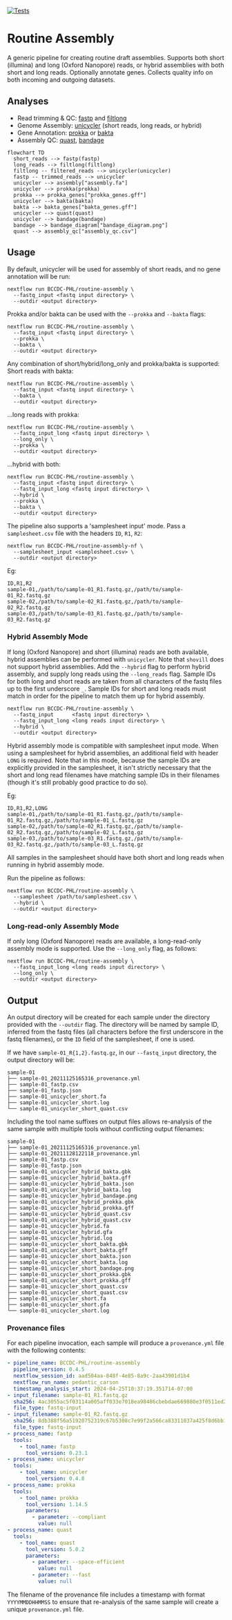 [![Tests](https://github.com/BCCDC-PHL/routine-assembly/actions/workflows/tests.yml/badge.svg)](https://github.com/BCCDC-PHL/routine-assembly/actions/workflows/tests.yml)

# Routine Assembly 
A generic pipeline for creating routine draft assemblies. Supports both short (illumina) and long (Oxford Nanopore) reads, or hybrid assemblies with both short and long reads.
Optionally annotate genes. Collects quality info on both incoming and outgoing datasets. 

## Analyses

* Read trimming & QC: [fastp](https://github.com/OpenGene/fastp) and [filtlong](https://github.com/rrwick/Filtlong)
* Genome Assembly: [unicycler](https://github.com/rrwick/Unicycler) (short reads, long reads, or hybrid)
* Gene Annotation: [prokka](https://github.com/tseemann/prokka) or [bakta](https://github.com/oschwengers/bakta)
* Assembly QC: [quast](https://github.com/ablab/quast), [bandage](https://github.com/rrwick/bandage)

```mermaid
flowchart TD
  short_reads --> fastp(fastp)
  long_reads --> filtlong(filtlong)
  filtlong -- filtered_reads --> unicycler(unicycler)
  fastp -- trimmed_reads --> unicycler
  unicycler --> assembly["assembly.fa"]
  unicycler --> prokka(prokka)
  prokka --> prokka_genes["prokka_genes.gff"]
  unicycler --> bakta(bakta)
  bakta --> bakta_genes["bakta_genes.gff"]
  unicycler --> quast(quast)
  unicycler --> bandage(bandage)
  bandage --> bandage_diagram["bandage_diagram.png"]
  quast --> assembly_qc["assembly_qc.csv"]
```

## Usage

By default, unicycler will be used for assembly of short reads, and no gene annotation will be run:
```
nextflow run BCCDC-PHL/routine-assembly \
  --fastq_input <fastq input directory> \
  --outdir <output directory>
```

Prokka and/or bakta can be used with the `--prokka` and `--bakta` flags:
```
nextflow run BCCDC-PHL/routine-assembly \
  --fastq_input <fastq input directory> \
  --prokka \
  --bakta \
  --outdir <output directory>
```

Any combination of short/hybrid/long_only and prokka/bakta is supported:
Short reads with bakta:
```
nextflow run BCCDC-PHL/routine-assembly \
  --fastq_input <fastq input directory> \
  --bakta \
  --outdir <output directory>
```

...long reads with prokka:
```
nextflow run BCCDC-PHL/routine-assembly \
  --fastq_input_long <fastq input directory> \
  --long_only \
  --prokka \
  --outdir <output directory>
```

...hybrid with both:
```
nextflow run BCCDC-PHL/routine-assembly \
  --fastq_input <fastq input directory> \
  --fastq_input_long <fastq input directory> \
  --hybrid \
  --prokka \
  --bakta \
  --outdir <output directory>
```

The pipeline also supports a 'samplesheet input' mode. Pass a `samplesheet.csv` file with the headers `ID`, `R1`, `R2`:
```
nextflow run BCCDC-PHL/routine-assembly-nf \
  --samplesheet_input <samplesheet.csv> \
  --outdir <output directory>
```

Eg:
```
ID,R1,R2
sample-01,/path/to/sample-01_R1.fastq.gz,/path/to/sample-01_R2.fastq.gz
sample-02,/path/to/sample-02_R1.fastq.gz,/path/to/sample-02_R2.fastq.gz
sample-03,/path/to/sample-03_R1.fastq.gz,/path/to/sample-03_R2.fastq.gz
```

### Hybrid Assembly Mode
If long (Oxford Nanopore) and short (illumina) reads are both available, hybrid assemblies can be performed with `unicycler`. Note that `shovill` does not support hybrid assemblies.
Add the `--hybrid` flag to perform hybrid assembly, and supply long reads using the `--long_reads` flag. Sample IDs for both long and short reads are taken from all characters of the
fastq files up to the first underscore `_`. Sample IDs for short and long reads must match in order for the pipeline to match them up for hybrid assembly.

```
nextflow run BCCDC-PHL/routine-assembly \
  --fastq_input      <fastq input directory> \
  --fastq_input_long <long reads input directory> \
  --hybrid \
  --outdir <output directory>
```

Hybrid assembly mode is compatible with samplesheet input mode. When using a samplesheet for hybrid assemblies, an additional field with header `LONG` is required.
Note that in this mode, because the sample IDs are explicitly provided in the samplesheet, it isn't strictly necessary that the short and long read filenames have matching sample IDs
in their filenames (though it's still probably good practice to do so).

Eg:
```
ID,R1,R2,LONG
sample-01,/path/to/sample-01_R1.fastq.gz,/path/to/sample-01_R2.fastq.gz,/path/to/sample-01_L.fastq.gz
sample-02,/path/to/sample-02_R1.fastq.gz,/path/to/sample-02_R2.fastq.gz,/path/to/sample-02_L.fastq.gz
sample-03,/path/to/sample-03_R1.fastq.gz,/path/to/sample-03_R2.fastq.gz,/path/to/sample-03_L.fastq.gz
```

All samples in the samplesheet should have both short and long reads when running in hybrid assembly mode.

Run the pipeline as follows:

```
nextflow run BCCDC-PHL/routine-assembly \
  --samplesheet /path/to/samplesheet.csv \
  --hybrid \
  --outdir <output directory>
```

### Long-read-only Assembly Mode
If only long (Oxford Nanopore) reads are available, a long-read-only assembly mode is supported. Use the `--long_only` flag, as follows:

```
nextflow run BCCDC-PHL/routine-assembly \
  --fastq_input_long <long reads input directory> \
  --long_only \
  --outdir <output directory>
```

## Output
An output directory will be created for each sample under the directory provided with the `--outdir` flag. The directory will be named by sample ID, inferred from
the fastq files (all characters before the first underscore in the fastq filenames), or the `ID` field of the samplesheet, if one is used.

If we have `sample-01_R{1,2}.fastq.gz`, in our `--fastq_input` directory, the output directory will be:

```
sample-01
├── sample-01_20211125165316_provenance.yml
├── sample-01_fastp.csv
├── sample-01_fastp.json
├── sample-01_unicycler_short.fa
├── sample-01_unicycler_short.log
└── sample-01_unicycler_short_quast.csv
```

Including the tool name suffixes on output files allows re-analysis of the same sample with multiple tools without conflicting output filenames:

```
sample-01
├── sample-01_20211125165316_provenance.yml
├── sample-01_20211128122118_provenance.yml
├── sample-01_fastp.csv
├── sample-01_fastp.json
├── sample-01_unicycler_hybrid_bakta.gbk
├── sample-01_unicycler_hybrid_bakta.gff
├── sample-01_unicycler_hybrid_bakta.json
├── sample-01_unicycler_hybrid_bakta.log
├── sample-01_unicycler_hybrid_bandage.png
├── sample-01_unicycler_hybrid_prokka.gbk
├── sample-01_unicycler_hybrid_prokka.gff
├── sample-01_unicycler_hybrid_quast.csv
├── sample-01_unicycler_hybrid_quast.csv
├── sample-01_unicycler_hybrid.fa
├── sample-01_unicycler_hybrid.gfa
├── sample-01_unicycler_hybrid.log
├── sample-01_unicycler_short_bakta.gbk
├── sample-01_unicycler_short_bakta.gff
├── sample-01_unicycler_short_bakta.json
├── sample-01_unicycler_short_bakta.log
├── sample-01_unicycler_short_bandage.png
├── sample-01_unicycler_short_prokka.gbk
├── sample-01_unicycler_short_prokka.gff
├── sample-01_unicycler_short_quast.csv
├── sample-01_unicycler_short_quast.csv
├── sample-01_unicycler_short.fa
├── sample-01_unicycler_short.gfa
└── sample-01_unicycler_short.log
```

### Provenance files
For each pipeline invocation, each sample will produce a `provenance.yml` file with the following contents:

```yml
- pipeline_name: BCCDC-PHL/routine-assembly
  pipeline_version: 0.4.5
  nextflow_session_id: aad504aa-848f-4e85-8a9c-2aa43901d1b4
  nextflow_run_name: pedantic_carson
  timestamp_analysis_start: 2024-04-25T10:37:19.351714-07:00
- input_filename: sample-01_R1.fastq.gz
  sha256: 4ac3055ac5f03114a005aff033e7018ea98486cbebdae669880e3f0511ed21bb
  file_type: fastq-input
- input_filename: sample-01_R2.fastq.gz
  sha256: 8db388f56a51920752319c67b5308c7e99f2a566ca83311037a425f8d6bb1ecc
  file_type: fastq-input
- process_name: fastp
  tools:
    - tool_name: fastp
      tool_version: 0.23.1
- process_name: unicycler
  tools:
    - tool_name: unicycler
      tool_version: 0.4.8
- process_name: prokka
  tools:
    - tool_name: prokka
      tool_version: 1.14.5
      parameters:
        - parameter: --compliant
          value: null
- process_name: quast
  tools:
    - tool_name: quast
      tool_version: 5.0.2
      parameters:
        - parameter: --space-efficient
          value: null
        - parameter: --fast
          value: null
```

The filename of the provenance file includes a timestamp with format `YYYYMMDDHHMMSS` to ensure that re-analysis of the same sample will create a unique `provenance.yml` file.
